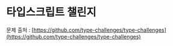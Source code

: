 # 타입스크립트 챌린지

문제 출처 : [https://github.com/type-challenges/type-challenges](https://github.com/type-challenges/type-challenges)
